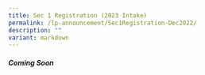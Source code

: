 ```yaml
---
title: Sec 1 Registration (2023 Intake)
permalink: /lp-announcement/Sec1Registration-Dec2022/
description: ""
variant: markdown
---
```

##### Coming Soon

